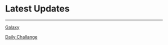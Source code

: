 # Latest Updates
----------------
[Galaxy](./cleanArchitecture/galaxy)

[Daily Challange](./algorithm/daily)
